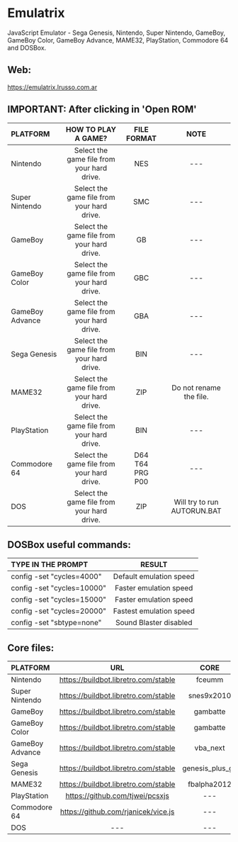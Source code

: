 # Emulatrix

JavaScript Emulator - Sega Genesis, Nintendo, Super Nintendo, GameBoy, GameBoy Color, GameBoy Advance, MAME32, PlayStation, Commodore 64 and DOSBox.

## Web:

https://emulatrix.lrusso.com.ar

## IMPORTANT: After clicking in 'Open ROM'

| PLATFORM  | HOW TO PLAY A GAME?  | FILE FORMAT | NOTE |
| :------------ |:---------------:| :-----:| :-----:|
| Nintendo | Select the game file from your hard drive. | NES | --- |
| Super Nintendo | Select the game file from your hard drive. | SMC | --- |
| GameBoy | Select the game file from your hard drive. | GB | --- |
| GameBoy Color | Select the game file from your hard drive. | GBC | --- |
| GameBoy Advance | Select the game file from your hard drive. | GBA | --- |
| Sega Genesis | Select the game file from your hard drive. | BIN | --- |
| MAME32 | Select the game file from your hard drive. | ZIP | Do not rename the file. |
| PlayStation | Select the game file from your hard drive. | BIN | --- |
| Commodore 64 | Select the game file from your hard drive. | D64<br />T64<br />PRG<br />P00 | --- |
| DOS | Select the game file from your hard drive. | ZIP | Will try to run AUTORUN.BAT |

## DOSBox useful commands:

| TYPE IN THE PROMPT  | RESULT  |
| :------------ |:---------------:|
| config -set "cycles=4000" | Default emulation speed |
| config -set "cycles=10000" | Faster emulation speed |
| config -set "cycles=15000" | Faster emulation speed |
| config -set "cycles=20000" | Fastest emulation speed |
| config -set "sbtype=none" | Sound Blaster disabled |

## Core files:

| PLATFORM  | URL  | CORE |
| :------------ |:---------------:| :-----:|
| Nintendo | https://buildbot.libretro.com/stable | fceumm |
| Super Nintendo | https://buildbot.libretro.com/stable | snes9x2010 |
| GameBoy | https://buildbot.libretro.com/stable | gambatte |
| GameBoy Color | https://buildbot.libretro.com/stable | gambatte |
| GameBoy Advance | https://buildbot.libretro.com/stable | vba_next |
| Sega Genesis | https://buildbot.libretro.com/stable | genesis_plus_gx |
| MAME32 | https://buildbot.libretro.com/stable | fbalpha2012 |
| PlayStation | https://github.com/tjwei/pcsxjs | --- |
| Commodore 64 |https://github.com/rjanicek/vice.js | --- |
| DOS | --- | --- |
